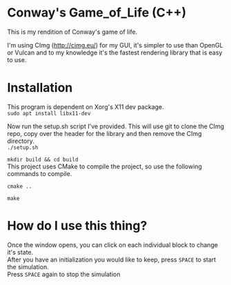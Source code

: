# Conway's Game_of_Life (C++)

This is my rendition of Conway's game of life.

I'm using CImg (http://cimg.eu/) for my GUI, it's simpler to use than OpenGL or Vulcan and to my knowledge it's the fastest rendering library that is easy to use.  

# Installation
This program is dependent on Xorg's X11 dev package.  
`sudo apt install libx11-dev`
  
Now run the setup.sh script I've provided. This will use git to clone the CImg repo, copy over the header for the library and then remove the CImg directory.  
`./setup.sh`  
  
`mkdir build && cd build`  
This project uses CMake to compile the project, so use the following commands to compile.  

`cmake ..`  

`make`  

# How do I use this thing?
Once the window opens, you can click on each individual block to change it's state.  
After you have an initialization you would like to keep, press `SPACE` to start the simulation.  
Press `SPACE` again to stop the simulation

